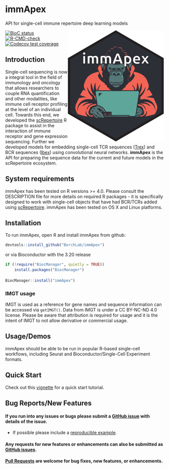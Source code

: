 # immApex
API for single-cell immune repertoire deep learning models

<img align="right" src="https://github.com/BorchLab/immApex/blob/main/www/immApex_hex.png" width="305" height="352">

<!-- badges: start -->
[![BioC status](http://www.bioconductor.org/shields/build/release/bioc/immApex.svg)](https://bioconductor.org/checkResults/release/bioc-LATEST/immApex)
[![R-CMD-check](https://github.com/BorchLab/immApex/actions/workflows/R-CMD-check.yaml/badge.svg)](https://github.com/BorchLab/immApex/actions/workflows/R-CMD-check.yaml)
[![Codecov test coverage](https://codecov.io/gh/BorchLab/immApex/branch/main/graph/badge.svg)](https://app.codecov.io/gh/BorchLab/immApex?branch=main)
<!-- badges: end -->

## Introduction

Single-cell sequencing is now a integral tool in the field of immunology and oncology that allows researchers to couple RNA quantification and other modalities, 
like immune cell receptor profiling at the level of an individual cell. Towards this end, we developed the [scRepertoire](https://github.com/BorchLab/scRepertoire) 
R package to assist in the interaction of immune receptor and gene expression sequencing. Further we developed models for embedding single-cell TCR sequences ([Trex](https://github.com/BorchLab/Trex)) and BCR sequences ([Ibex](https://github.com/BorchLab/Ibex)) using convolutional neural networks. **immApex** is the API for preparing the sequence data for the current and future models in the scRepertoire ecosystem. 

## System requirements 

immApex has been tested on R versions >= 4.0. Please consult the DESCRIPTION file for more details on required R packages - it is specifically designed to work with single-cell objects that have had BCR/TCRs added using [scRepertoire](https://github.com/BorchLab/scRepertoire). immApex has been tested on OS X and Linux platforms.

## Installation

To run immApex, open R and install immApex from github: 

```r
devtools::install_github("BorchLab/immApex")
```

or via Bioconductor with the 3.20 release

```r
if (!require("BiocManager", quietly = TRUE))
    install.packages("BiocManager")

BiocManager::install("immApex")
```

### IMGT usage

IMGT is used as a reference for gene names and sequence information can be accessed via ```getIMGT()```. Data from IMGT is under a CC BY-NC-ND 4.0 license. Please be aware that attribution is required for usage and it is the intent of IMGT to not allow derivative or commercial usage. 

## Usage/Demos

immApex should be able to be run in popular R-based single-cell workflows, including Seurat and Bioconductor/Single-Cell Experiment formats.

## Quick Start 

Check out this [vignette](https://www.borch.dev/uploads/screpertoire/articles/immapex) for a quick start tutorial. 

## Bug Reports/New Features

#### If you run into any issues or bugs please submit a [GitHub issue](https://github.com/BorchLab/immApex/issues) with details of the issue.

- If possible please include a [reproducible example](https://reprex.tidyverse.org/). 

#### Any requests for new features or enhancements can also be submitted as [GitHub issues](https://github.com/BorchLab/immApex/issues).

#### [Pull Requests](https://github.com/BorchLab/immApex/pulls) are welcome for bug fixes, new features, or enhancements.
